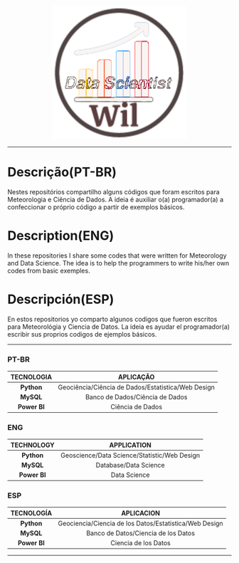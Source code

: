 <p align="center">
   <img width="300" height="300" src="src/Wil_Data_Scientist.gif">
</p>

--------------------------------------------------------------------------------------------------------------------------------------------------------------------------

# Descrição(PT-BR)
Nestes repositórios compartilho alguns códigos que foram escritos para Meteorologia e Ciência de Dados. A ideia é auxiliar o(a) programador(a) a confeccionar o próprio código a partir de exemplos básicos. 

# Description(ENG)
In these repositories I share some codes that were written for Meteorology and Data Science. The idea is to help the programmers to write his/her own codes from basic exemples.

# Descripción(ESP)
En estos repositorios yo comparto algunos codigos que fueron escritos para Meteorológia y Ciencia de Datos. La ideia es ayudar el programador(a) escribir sus proprios codigos de ejemplos básicos.

-------------------------------------------------------------------------------------------------------------------------------------------------------------------------

### PT-BR
| TECNOLOGIA| APLICAÇÃO|
| :---: | :---: |
| **Python**| Geociência/Ciência de Dados/Estatistica/Web Design|
| **MySQL**| Banco de Dados/Ciência de Dados|
| **Power BI**| Ciência de Dados|

### ENG
| TECHNOLOGY| APPLICATION|
| :---: | :---: |
| **Python**| Geoscience/Data Science/Statistic/Web Design|
| **MySQL**| Database/Data Science|
| **Power BI**| Data Science|

### ESP
| TECNOLOGÍA| APLICACION|
| :---: | :---: |
| **Python**| Geociencia/Ciencia de los Datos/Estatistica/Web Design|
| **MySQL**| Banco de Datos/Ciencia de los Datos|
| **Power BI**| Ciencia de los Datos|


--------------------------------------------------------------------------------------------------------------------------------------------------------------------------

